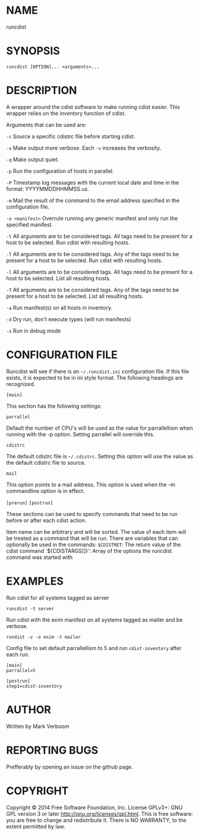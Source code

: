 # NAME

runcdist

# SYNOPSIS

`runcdist [OPTION]... <arguments>...`

# DESCRIPTION

A wrapper around the cdist software to make running cdist easier. This wrapper
relies on the inventory function of cdist.

Arguments that can be used are:

`-c`
Source a specific cdistrc file before starting cdist.

`-v`
Make output more verbose. Each `-v` increases the verbosity.

`-q`
Make output quiet.

`-p`
Run the configuration of hosts in parallel.

`-P`
Timestamp log messages with the current local date and time in the format: YYYYMMDDHHMMSS.us.

`-m`
Mail the result of the command to the email address specified in the configuration file.

`-o <manifest>`
Overrule running any generic manifest and only run the specified manifest.

`-t`
All arguments are to be considered tags. All tags need to be present for a host to be
selected. Run cdist with resulting hosts.

`-T`
All arguments are to be considered tags. Any of the tags need to be present for a host to 
be selected. Run cdist with resulting hosts.

`-l`
All arguments are to be considered tags. All tags need to be present for a host to be
selected. List all resulting hosts.

`-T`
All arguments are to be considered tags. Any of the tags need to be present for a host to 
be selected. List all resulting hosts.

`-a`
Run manifest(s) on all hosts in inventory.

`-d`
Dry run, don't execute types (will run manifests)

`-x`
Run in debug mode

# CONFIGURATION FILE

Runcdist will see if there is an `~/.runcdist.ini` configuration file. If this file
exists, it is expected to be in ini style format. The following headings are recognized.

`[main]`

This section has the following settings:

`parrallel`

Default the number of CPU's will be used as the value for parrallellism when running
with the -p option. Setting parrallel will override this.

`cdistrc`

The default cdistrc file is `~/.cdistrc`. Setting this option will use the value as the
default cdistrc file to source.

`mail`

This option points to a mail address. This option is used when the -m commandline option is in effect.

`[prerun]`
`[postrun]`

These sections can be used to specify commands that need to be run before or after
each cdist action.

Item name can be arbitrary and will be sorted. The value of each item will be treated as
a command that will be run. There are variables that can optionally
be used in the commands:
`$CDISTRET`: The return value of the cdist command
`${CDISTARGS[]}': Array of the options the runcdist command was started with

# EXAMPLES

Run cdist for all systems tagged as server

`runcdist -t server`

Run cdist with the exim manifest on all systems tagged as mailer and be verbose.

`rundist -v -o exim -t mailer`

Config file to set default parrallellism to 5 and run `cdist-inventory` after each
run.
```
[main]
parrallel=5

[postrun]
step1=cdist-inventory
```

# AUTHOR

Written by Mark Verboom

# REPORTING BUGS

Prefferably by opening an issue on the github page.

# COPYRIGHT

Copyright  ©  2014  Free Software Foundation, Inc.  License GPLv3+: GNU
GPL version 3 or later <http://gnu.org/licenses/gpl.html>.
This is free software: you are free  to  change  and  redistribute  it.
There is NO WARRANTY, to the extent permitted by law.
